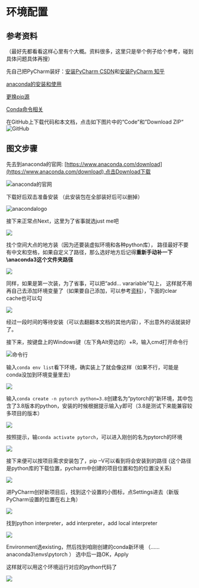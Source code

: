# 环境配置

## 参考资料 
（最好先都看看这样心里有个大概。资料很多，这里只是举个例子给个参考，碰到具体问题具体再搜）

先自己把PyCharm装好：[安装PyCharm CSDN](https://blog.csdn.net/Z987421/article/details/131422753)和[安装PyCharm 知乎](https://zhuanlan.zhihu.com/p/361386599)

[anaconda的安装和使用](https://blog.csdn.net/tqlisno1/article/details/108908775)

[更换pip源](https://zhuanlan.zhihu.com/p/127275233)

[Conda命令相关](https://blog.csdn.net/miracleoa/article/details/106115730)

在GitHub上下载代码和本文档，点击如下图片中的“Code”和”Download ZIP“
![GitHub](assets/figures/GitHub1.jpg)

## 图文步骤

先去到anaconda的官网: [https://www.anaconda.com/download](https://www.anaconda.com/download),点击Download下载

![anaconda的官网](assets/figures/anaconda1.jpg)

下载好后双击准备安装 （此安装包在全部装好后可以删掉）

![anacondalogo](assets/figures/anaconda2.jpg)

接下来正常点Next，这里为了省事就选just me吧

![](assets/figures/anaconda3.jpg)

找个空间大点的地方装（因为还要装虚拟环境和各种python库）， 路径最好不要有中文和空格，如果自定义了路径，那么选好地方后记得**重新手动补一下\anaconda3这个文件夹路径**

![](assets/figures/anaconda4.jpg)

同样，如果是第一次装，为了省事，可以把“add… varariable”勾上， 这样就不用再自己去添加环境变量了（如果要自己添加，可以参考[资料](https://zhuanlan.zhihu.com/p/653767179)），下面的clear cache也可以勾

![](assets/figures/anaconda5.jpg)

经过一段时间的等待安装（可以去翻翻本文档的其他内容），不出意外的话就装好了。

接下来，按键盘上的Windows键（左下角Alt旁边的）+R，输入cmd打开命令行

![命令行](assets/figures/anaconda6.jpg)

输入```conda env list```看下环境，确实装上了就会像这样（如果不行，可能是conda没加到环境变量里去）

![](assets/figures/anaconda7.jpg)

输入```conda create -n pytorch python=3.8```创建名为“pytorch的”新环境，其中包含了3.8版本的python，安装的时候根据提示输入y即可（3.8是测试下来能兼容较多项目的版本）

![](assets/figures/anaconda8.jpg)

按照提示，输```conda activate pytorch```，可以进入刚创的名为pytorch的环境

![](assets/figures/anaconda9.jpg)

接下来便可以按项目需求安装包了，pip –V可以看到将会安装到的路径 (这个路径是python库的下载位置，pycharm中创建的项目位置和包的位置没关系)

![](assets/figures/anaconda10.jpg)

进PyCharm创好新项目后，找到这个设置的小图标，点Settings进去（新版PyCharm设置的位置在右上角）

![](assets/figures/anaconda11.jpg)

找到python interpreter，add interpreter，add local interpreter

![](assets/figures/anaconda12.jpg)

Environment选existing，然后找到咱刚创建的conda新环境 （…… anaconda3\envs\pytorch ） 选中后一路OK，Apply

这样就可以用这个环境运行对应的python代码了

![](assets/figures/anaconda13.jpg)
